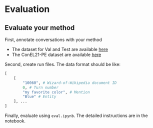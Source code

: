 Evaluation
==========

## Evaluate your method

First, annotate conversations with your method
- The dataset for Val and Test are available [here](https://github.com/informagi/conversational-entity-linking-2022/tree/main/dataset/Conversational_Entity_Linking_Annotations)
- The ConEL21-PE dataset are available [here](https://github.com/informagi/conversational-entity-linking)

Second, create run files. The data format should be like:

```py
[
    [
        "10060", # Wizard-of-Wikipedia document ID
        0, # Turn number
        "my favorite color", # Mention
        "Blue" # Entity
    ], ...
]
```

Finally, evaluate using `eval.ipynb`. The detailed instructions are in the notebook.